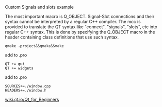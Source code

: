 Custom Signals and slots example

The most important macro is Q_OBJECT. Signal-Slot connections and their syntax cannot be interpreted by a regular C++ compiler. The moc is provided to translate the QT syntax like "connect", "signals", "slots", etc into regular C++ syntax. This is done by specifying the Q_OBJECT macro in the header containing class definitions that use such syntax. 


```
qmake -project&&qmake&&make
```

add to .pro

```
QT += gui
QT += widgets
```

add to .pro

```
SOURCES+=./window.cpp
HEADERS+=./window.h
```

[wiki.qt.io/Qt_for_Beginners](https://wiki.qt.io/Qt_for_Beginners)
